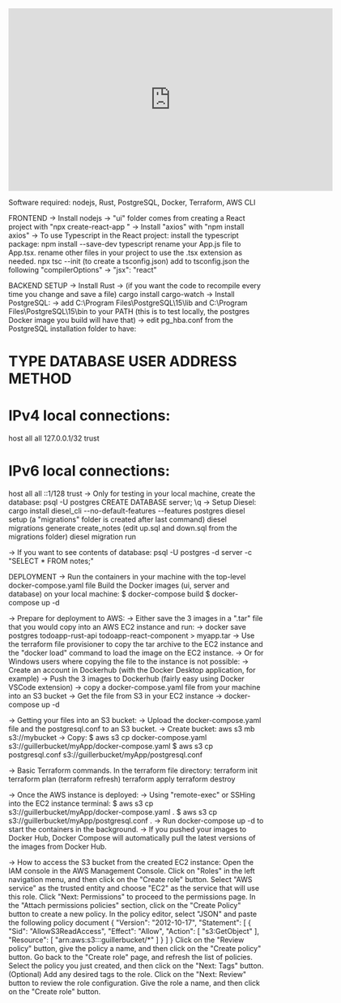 <iframe title="vimeo-player" src="https://player.vimeo.com/video/815841392?h=7c74d120cc" width="640" height="360" frameborder="0" allowfullscreen></iframe>

Software required:
nodejs, Rust, PostgreSQL, Docker, Terraform, AWS CLI


FRONTEND
-> Install nodejs
-> "ui" folder comes from creating a React project with "npx create-react-app <name>"
-> Install "axios" with "npm install axios"
-> To use Typescript in the React project:
  install the typescript package: npm install --save-dev typescript
  rename your App.js file to App.tsx.
  rename other files in your project to use the .tsx extension as needed.
  npx tsc --init (to create a tsconfig.json)
  add to tsconfig.json the following "compilerOptions" -> "jsx": "react"


BACKEND SETUP
-> Install Rust
-> (if you want the code to recompile every time you change and save a file) cargo install cargo-watch
-> Install PostgreSQL:
  -> add C:\Program Files\PostgreSQL\15\lib and C:\Program Files\PostgreSQL\15\bin to your PATH (this is to test locally, the postgres Docker image you build will have that)
  -> edit pg_hba.conf from the PostgreSQL installation folder to have:
# TYPE  DATABASE        USER            ADDRESS                 METHOD

# IPv4 local connections:
host    all             all             127.0.0.1/32            trust
# IPv6 local connections:
host    all             all             ::1/128                 trust
  -> Only for testing in your local machine, create the database:
  psql -U postgres
  CREATE DATABASE server;
  \q
-> Setup Diesel:
  cargo install diesel_cli --no-default-features --features postgres
  diesel setup (a "migrations" folder is created after last command)
  diesel migrations generate create_notes
  (edit up.sql and down.sql from the migrations folder)
  diesel migration run

-> If you want to see contents of database:
psql -U postgres -d server -c "SELECT * FROM notes;"


DEPLOYMENT
-> Run the containers in your machine with the top-level docker-compose.yaml file
Build the Docker images (ui, server and database) on your local machine:
$ docker-compose build
$ docker-compose up -d

-> Prepare for deployment to AWS:
  -> Either save the 3 images in a ".tar" file that you would copy into an AWS EC2 instance and run:
    -> docker save postgres todoapp-rust-api todoapp-react-component > myapp.tar
    -> Use the terraform file provisioner to copy the tar archive to the EC2 instance and the "docker load" command to load the image on the EC2 instance.
  -> Or for Windows users where copying the file to the instance is not possible:
    -> Create an account in Dockerhub (with the Docker Desktop application, for example)
    -> Push the 3 images to Dockerhub (fairly easy using Docker VSCode extension)
    -> copy a docker-compose.yaml file from your machine into an S3 bucket
    -> Get the file from S3 in your EC2 instance
    -> docker-compose up -d

-> Getting your files into an S3 bucket:
  -> Upload the docker-compose.yaml file and the postgresql.conf to an S3 bucket.
  -> Create bucket: aws s3 mb s3://mybucket
  -> Copy: 
  $ aws s3 cp docker-compose.yaml s3://guillerbucket/myApp/docker-compose.yaml
  $ aws s3 cp postgresql.conf s3://guillerbucket/myApp/postgresql.conf

-> Basic Terraform commands. In the terraform file directory:
terraform init
terraform plan
(terraform refresh)
terraform apply
terraform destroy

-> Once the AWS instance is deployed:
  -> Using "remote-exec" or SSHing into the EC2 instance terminal:
    $ aws s3 cp s3://guillerbucket/myApp/docker-compose.yaml .
    $ aws s3 cp s3://guillerbucket/myApp/postgresql.conf .
  -> Run docker-compose up -d to start the containers in the background.
  -> If you pushed your images to Docker Hub, Docker Compose will automatically pull the latest versions of the images from Docker Hub.

-> How to access the S3 bucket from the created EC2 instance:
Open the IAM console in the AWS Management Console.
Click on "Roles" in the left navigation menu, and then click on the "Create role" button.
Select "AWS service" as the trusted entity and choose "EC2" as the service that will use this role.
Click "Next: Permissions" to proceed to the permissions page.
In the "Attach permissions policies" section, click on the "Create Policy" button to create a new policy.
In the policy editor, select "JSON" and paste the following policy document
{
  "Version": "2012-10-17",
  "Statement": [
    {
      "Sid": "AllowS3ReadAccess",
      "Effect": "Allow",
      "Action": [
        "s3:GetObject"
      ],
      "Resource": [
        "arn:aws:s3:::guillerbucket/*"
      ]
    }
  ]
}
Click on the "Review policy" button, give the policy a name, and then click on the "Create policy" button.
Go back to the "Create role" page, and refresh the list of policies. Select the policy you just created, and then click on the "Next: Tags" button.
(Optional) Add any desired tags to the role.
Click on the "Next: Review" button to review the role configuration.
Give the role a name, and then click on the "Create role" button.


